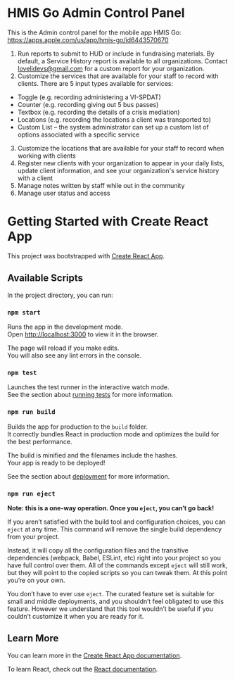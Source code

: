 # HMIS Go Admin Control Panel

This is the Admin control panel for the mobile app HMIS Go: https://apps.apple.com/us/app/hmis-go/id6443570670

1. Run reports to submit to HUD or include in fundraising materials. By default, a Service History report is available to all organizations. Contact lovelidevs@gmail.com for a custom report for your organization.
2. Customize the services that are available for your staff to record with clients. There are 5 input types available for services: 
- Toggle (e.g. recording administering a VI-SPDAT)
- Counter (e.g. recording giving out 5 bus passes)
- Textbox (e.g. recording the details of a crisis mediation)
- Locations (e.g. recording the locations a client was transported to)
- Custom List – the system administrator can set up a custom list of options associated with a specific service
3. Customize the locations that are available for your staff to record when working with clients
4. Register new clients with your organization to appear in your daily lists, update client information, and see your organization's service history with a client
5. Manage notes written by staff while out in the community
6. Manage user status and access

# Getting Started with Create React App

This project was bootstrapped with [Create React App](https://github.com/facebook/create-react-app).

## Available Scripts

In the project directory, you can run:

### `npm start`

Runs the app in the development mode.\
Open [http://localhost:3000](http://localhost:3000) to view it in the browser.

The page will reload if you make edits.\
You will also see any lint errors in the console.

### `npm test`

Launches the test runner in the interactive watch mode.\
See the section about [running tests](https://facebook.github.io/create-react-app/docs/running-tests) for more information.

### `npm run build`

Builds the app for production to the `build` folder.\
It correctly bundles React in production mode and optimizes the build for the best performance.

The build is minified and the filenames include the hashes.\
Your app is ready to be deployed!

See the section about [deployment](https://facebook.github.io/create-react-app/docs/deployment) for more information.

### `npm run eject`

**Note: this is a one-way operation. Once you `eject`, you can’t go back!**

If you aren’t satisfied with the build tool and configuration choices, you can `eject` at any time. This command will remove the single build dependency from your project.

Instead, it will copy all the configuration files and the transitive dependencies (webpack, Babel, ESLint, etc) right into your project so you have full control over them. All of the commands except `eject` will still work, but they will point to the copied scripts so you can tweak them. At this point you’re on your own.

You don’t have to ever use `eject`. The curated feature set is suitable for small and middle deployments, and you shouldn’t feel obligated to use this feature. However we understand that this tool wouldn’t be useful if you couldn’t customize it when you are ready for it.

## Learn More

You can learn more in the [Create React App documentation](https://facebook.github.io/create-react-app/docs/getting-started).

To learn React, check out the [React documentation](https://reactjs.org/).
